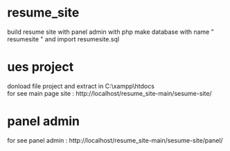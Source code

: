 # resume_site
build resume site with panel admin with php
make database with name " resumesite " and import resumesite.sql

# ues project
donload file project and extract in C:\xampp\htdocs </br>
for see main page site : http://localhost/resume_site-main/sesume-site/

# panel admin
for see panel admin : http://localhost/resume_site-main/sesume-site/panel/
